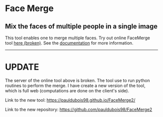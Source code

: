 # Face Merge
## Mix the faces of multiple people in a single image

This tool enables one to merge multiple faces.
Try out online FaceMerge tool [here (broken)](http://78.218.172.198/).
See the [documentation](https://pauldubois98.github.io/FaceMerge/) for more information.

-----

# UPDATE
The server of the online tool above is broken.
The tool use to run python routines to perform the merge.
I have create a new version of the tool, which is full web (computations are done on the client's side).

Link to the new tool: https://pauldubois98.github.io/FaceMerge2/

Link to the new repository: https://github.com/pauldubois98/FaceMerge2

